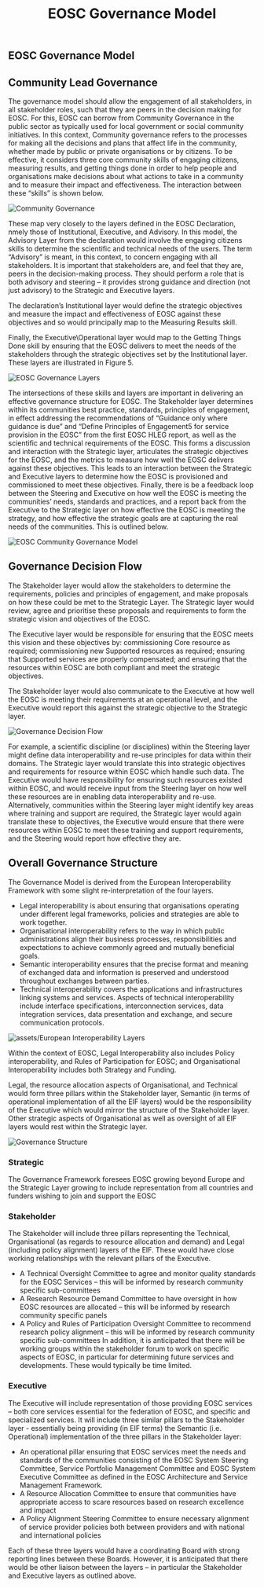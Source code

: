 ﻿---
title: EOSC Governance Model
menu: Governance Model
weight: 4
---

EOSC Governance Model
---------------------

## Community Lead Governance

The governance model should allow the engagement of all stakeholders, in all stakeholder roles, such that they are peers in the decision making for EOSC. For this, EOSC can borrow from Community Governance in the public sector as typically used for local government or social community initiatives. In this context, Community governance refers to the processes for making all the decisions and plans that affect life in the community, whether made by public or private organisations or by citizens. To be effective, it considers three core community skills of engaging citizens, measuring results, and getting things done in order to help people and organisations make decisions about what actions to take in a community and to measure their impact and effectiveness.  The interaction between these “skills” is shown below. 

![Community Governance](assets/CommunityGovernance.png) 

These map very closely to the layers defined in the EOSC Declaration, nmely those of Institutional, Executive, and Advisory. In this model, the Advisory Layer from the declaration would involve the engaging citizens skills to determine the scientific and technical needs of the users. The term “Advisory” is meant, in this context, to concern engaging with all stakeholders. It is important that stakeholders are, and feel that they are, peers in the decision-making process. They should perform a role that is both advisory and steering – it provides strong guidance and direction (not just advisory) to the Strategic and Executive layers.  

The declaration’s Institutional layer would define the strategic objectives and measure the impact and effectiveness of EOSC against these objectives and so would principally map to the Measuring Results skill. 

Finally, the Executive\Operational layer would map to the Getting Things Done skill by ensuring that the EOSC delivers to meet the needs of the stakeholders through the strategic objectives set by the Institutional layer. These layers are illustrated in Figure 5.

![EOSC Governance Layers](assets/EOSCGovernanceLayers.png)

The intersections of these skills and layers are important in delivering an effective governance structure for EOSC. The Stakeholder layer determines within its communities best practice, standards, principles of engagement, in effect addressing the recommendations of “Guidance only where guidance is due” and “Define Principles of Engagement5 for service provision in the EOSC” from the first EOSC HLEG report, as well as the scientific and technical requirements of the EOSC. This forms a discussion and interaction with the Strategic layer, articulates the strategic objectives for the EOSC, and the metrics to measure how well the EOSC delivers against these objectives. This leads to an interaction between the Strategic and Executive layers to determine how the EOSC is provisioned and commissioned to meet these objectives. Finally, there is be a feedback loop between the Steering and Executive on how well the EOSC is meeting the communities’ needs, standards and practices, and a report back from the Executive to the Strategic layer on how effective the EOSC is meeting the strategy, and how effective the strategic goals are at capturing the real needs of the communities. This is outlined below.

![EOSC Community Governance Model](assets/EOSCCommunityGovernanceModel.png) 

## Governance Decision Flow

The Stakeholder layer would allow the stakeholders to determine the requirements, policies and principles of engagement, and make proposals on how these could be met to the Strategic Layer. The Strategic layer would review, agree and prioritise these proposals and requirements to form the strategic vision and objectives of the EOSC. 

The Executive layer would be responsible for ensuring that the EOSC meets this vision and these objectives by: commissioning Core resource as required; commissioning new Supported resources as required; ensuring that Supported services are properly compensated; and ensuring that the resources within EOSC are both compliant and meet the strategic objectives.

The Stakeholder layer would also communicate to the Executive at how well the EOSC is meeting their requirements at an operational level, and the Executive would report this against the strategic objective to the Strategic layer.

![Governance Decision Flow](assets/GovernanceDecisionFlow.png)
 
For example, a scientific discipline (or disciplines) within the Steering layer might define data interoperability and re-use principles for data within their domains. The Strategic layer would translate this into strategic objectives and requirements for resource within EOSC which handle such data. The Executive would have responsibility for ensuring such resources existed within EOSC, and would receive input from the Steering layer on how well these resources are in enabling data interoperability and re-use. Alternatively, communities within the Steering layer might identify key areas where training and support are required, the Strategic layer would again translate these to objectives, the Executive would ensure that there were resources within EOSC to meet these training and support requirements, and the Steering would report how effective they are.

## Overall Governance Structure

The Governance Model is derived from the European Interoperability Framework with some slight re-interpretation of the four layers.

* Legal interoperability is about ensuring that organisations operating under different legal frameworks, policies and strategies are able to work together.
* Organisational interoperability refers to the way in which public administrations align their business processes, responsibilities and expectations to achieve commonly agreed and mutually beneficial goals.
* Semantic interoperability ensures that the precise format and meaning of exchanged data and information is preserved and understood throughout exchanges between parties.
* Technical interoperability covers   the   applications   and   infrastructures   linking   systems   and   services.  Aspects of technical interoperability include interface specifications, interconnection services, data integration services, data presentation and exchange, and secure communication protocols.

![assets/European Interoperability Layers](EuropeanInteroperabilityLayers.png)

Within the context of EOSC, Legal Interoperability also includes Policy interoperability, and Rules of Participation for EOSC; and Organisational Interoperability includes both Strategy and Funding. 

Legal, the resource allocation aspects of Organisational, and Technical would form three pillars within the Stakeholder layer, Semantic (in terms of operational implementation of all the EIF layers) would be the responsibility of the Executive which would mirror the structure of the Stakeholder layer. Other strategic aspects of Organisational as well as oversight of all EIF layers would rest within the Strategic layer. 

![Governance Structure](assets/MasterView.png)

### Strategic
The Governance Framework foresees EOSC growing beyond Europe and the Strategic Layer growing to include representation from all countries and funders wishing to join and support the EOSC

### Stakeholder
The Stakeholder will include three pillars representing the Technical, Organisational (as regards to resource allocation and demand) and Legal (including policy alignment) layers of the EIF. These would have close working relationships with the relevant pillars of the Executive.
* A Technical Oversight Committee to agree and monitor quality standards for the EOSC Services – this will be informed by research community specific sub-committees
* A Research Resource Demand Committee to have oversight in how EOSC resources are allocated – this will be informed by research community specific panels
* A Policy and Rules of Participation Oversight Committee to recommend research policy alignment – this will be informed by research community specific sub-committees
In addition, it is anticipated that there will be working groups within the stakeholder forum to work on specific aspects of EOSC, in particular for determining future services and developments. These would typically be time limited.

### Executive
The Executive will include representation of those providing EOSC services – both core services essential for the federation of EOSC, and specific and specialized services. It will include three similar pillars to the Stakeholder layer - essentially being providing (in EIF terms) the Semantic (i.e. Operational) implementation of the three pillars in the Stakeholder layer: 
* An operational pillar ensuring that EOSC services meet the needs and standards of the communities consisting of the EOSC System Steering Committee, Service Portfolio Management Committee and EOSC System Executive Committee as defined in the EOSC Architecture and Service Management Framework.
* A Resource Allocation Committee to ensure that communities have appropriate access to scare resources based on research excellence and impact
* A Policy Alignment Steering Committee to ensure necessary alignment of service provider policies both between providers and with national and international policies



Each of these three layers would have a coordinating Board with strong reporting lines between these Boards. However, it is anticipated that there would be other liaison between the layers – in particular the Stakeholder and Executive layers as outlined above.
